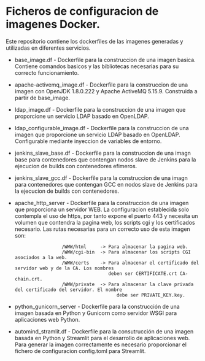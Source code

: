 # Ficheros de configuracion de imagenes Docker.

Este repositorio contiene los dockerfiles de las imagenes generadas y utilizadas en diferentes servicios.

 * base_image.df - Dockerfile para la construccion de una imagen basica. Contiene comandos basicos y las
                   bibliotecas necesarias para su correcto funcionamiento.
 * apache-activemq_image.df - Dockerfile para la construccion de una imagen con OpenJDK 1.8.0.222 y Apache ActiveMQ 5.15.9.
                              Construida a partir de base_image.
 * ldap_image.df - Dockerfile para la construccion de una imagen que proporcione un servicio LDAP basado
 		   en OpenLDAP.
 * ldap_configurable_image.df - Dockerfile para la construccion de una imagen que proporcione un servicio LDAP basado
   			        en OpenLDAP. Configurable mediante inyeccion de variables de entorno.
 * jenkins_slave_base.df - Dockerfile para la construccion de una imagn base para contenedores que contengan nodos 
			   slave de Jenkins para la ejecucion de builds con contenedores efimeros.
 * jenkins_slave_gcc.df - Dockerfile para la construccion de una imagn para contenedores que contengan GCC en nodos 
			  slave de Jenkins para la ejecucion de builds con contenedores.
 * apache_http_server - Dockerfile para la construccion de una imagen que proporciona un servidor WEB. La configuracion
                        establecida solo contempla el uso de https, por tanto expone el puerto 443 y necesita un volumen
                        que contendra la pagina web, los scripts cgi y los certificados necesario. Las rutas necesarias 
                        para un correcto uso de esta imagen son: 


                        /WWW/html     -> Para almacenar la pagina web.
                        /WWW/cgi-bin  -> Para almacenar los scripts CGI asociados a la web.
                        /WWW/certs    -> Para almacenar el certificado del servidor web y de la CA. Los nombres 
                                         deben ser CERTIFICATE.crt CA-chain.crt.
                        /WWW/private  -> Para almacenar la clave privada del certificado del servidor. El nombre
                                            debe ser PRIVATE_KEY.key.

 * python_gunicorn_server - Dockerfile para la construcción de una imagen basada en Python y Gunicorn como servidor
                            WSGI para aplicaciones web Python.

 * automind_stramlit.df - Dockerfile para la consutrucción de una imagen basada en Python y Streamlit para el desarrollo
                          de aplicaciones web. Para generar la imagen correctamente es necesario proporcionar el fichero
                          de configuracion config.toml para Streamlit.

